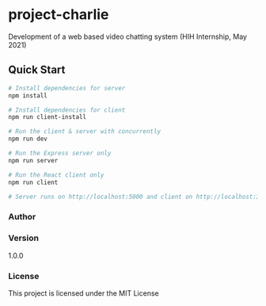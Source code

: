 # project-charlie
Development of a web based video chatting system (HIH Internship, May 2021)


## Quick Start

``` bash
# Install dependencies for server
npm install

# Install dependencies for client
npm run client-install

# Run the client & server with concurrently
npm run dev

# Run the Express server only
npm run server

# Run the React client only
npm run client

# Server runs on http://localhost:5000 and client on http://localhost:3000
```

### Author

### Version

1.0.0

### License

This project is licensed under the MIT License
